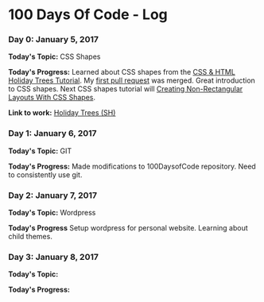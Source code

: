 # 100 Days Of Code - Log

### Day 0: January 5, 2017

**Today's Topic:** CSS Shapes

**Today's Progress:** Learned about CSS shapes from the [CSS & HTML Holiday Trees Tutorial](https://holiday-trees.herokuapp.com/index.html). My [first pull request](https://github.com/mkmckenzie/holiday-trees/pull/3) was merged. Great introduction to CSS shapes.  Next CSS shapes tutorial will [Creating Non-Rectangular Layouts With CSS Shapes](https://sarasoueidan.com/blog/css-shapes/).

**Link to work:** [Holiday Trees (SH)](https://holiday-trees.herokuapp.com/index.html)


### Day 1: January 6, 2017

**Today's Topic:** GIT

**Today's Progress:** Made modifications to 100DaysofCode repository. Need to consistently use git.


### Day 2: January 7, 2017

**Today's Topic:** Wordpress

**Today's Progress** Setup wordpress for personal website. Learning about child themes. 


### Day 3: January 8, 2017

**Today's Topic:**

**Today's Progress:** 

